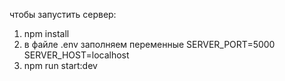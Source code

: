 чтобы запустить сервер:
1) npm install
2) в файле .env заполняем переменные
SERVER_PORT=5000
SERVER_HOST=localhost
3) npm run start:dev
